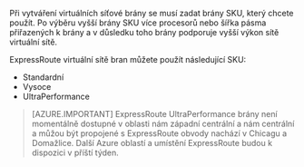 Při vytváření virtuálních síťové brány se musí zadat brány SKU, který chcete použít. Po výběru vyšší brány SKU více procesorů nebo šířka pásma přiřazených k brány a v důsledku toho brány podporuje vyšší výkon sítě virtuální sítě. 

ExpressRoute virtuální sítě bran můžete použít následující SKU: 

- Standardní
- Vysoce
- UltraPerformance

>[AZURE.IMPORTANT] ExpressRoute UltraPerformance brány není momentálně dostupné v oblasti nám západní centrální a nám centrální a můžou být propojené s ExpressRoute obvody nachází v Chicagu a Domažlice. Další Azure oblastí a umístění ExpressRoute budou k dispozici v příští týden. 